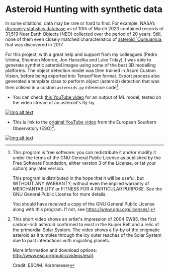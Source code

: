 # Asteroid Hunting with synthetic data

In some sitiations, data may be rare or hard to find. For example, NASA’s [discovery statistics database](https://cneos.jpl.nasa.gov/stats/totals.html) as of 10th of March 2023 contained records of 31,519 Near Earth Objects (NEO) collected over the period of 20 years. Still, none of them even closely matched characteristics of [asteroid `Oumuamua](https://solarsystem.nasa.gov/asteroids-comets-and-meteors/comets/oumuamua/in-depth), that was discovered in 2017.

For this project, with a great help and support from my colleagues (Pedro Urbina, Shannon Monroe, Jon Hanzelka and Luke Tiday), I was able to generate synthetic asteroid images using some of the best 3D modelling platforms. The object detection model was then trained in Azure Custom Vision, before being exported into TensorFlow format. Export process also generated a template class to perform object (asteroid) detection that was then utilised in a custom ```asteroids.py``` inference code[^1].

- You can check [this YouTube video](https://youtu.be/MGzjm-F5YcA) for an output of ML model, tested on the video stream of an asteroid's fly-by.

[![Img alt text](https://img.youtube.com/vi/MGzjm-F5YcA/0.jpg)](https://www.youtube.com/watch?v=MGzjm-F5YcA)

- This is link to the [original YouTube video](https://youtu.be/36XNdP4i7IA) from the European Southern Observatory (ESO)[^2].

[![Img alt text](https://img.youtube.com/vi/36XNdP4i7IA/0.jpg)](https://www.youtube.com/watch?v=36XNdP4i7IA)

[^1]:This program is free software: you can redistribute it and/or modify
    it under the terms of the GNU General Public License as published by
    the Free Software Foundation, either version 3 of the License, or
    (at your option) any later version.

    This program is distributed in the hope that it will be useful,
    but WITHOUT ANY WARRANTY; without even the implied warranty of
    MERCHANTABILITY or FITNESS FOR A PARTICULAR PURPOSE.  See the
    GNU General Public License for more details.

    You should have received a copy of the GNU General Public License
    along with this program.  If not, see <https://www.gnu.org/licenses/>.
    
[^2]:This short video shows an artist's impression of 2004 EW95, the first
    carbon-rich asteroid confirmed to exist in the Kuiper Belt and a relic
    of the primordial Solar System. The video shows a fly-by of the enigmatic
    asteroid as it tumbles through the icy outer reaches of the Solar System 
    due to past interactions with migrating planets.
    
    More information and download options: http://www.eso.org/public/videos/eso1.
    
    Credit: ESO/M. Kornmesser

